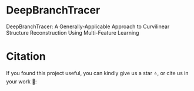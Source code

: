 # DeepBranchTracer
DeepBranchTracer: A Generally-Applicable Approach to Curvilinear Structure Reconstruction Using Multi-Feature Learning





# Citation

If you found this project useful, you can kindly give us a star ⭐, or cite us in your work 📖:


